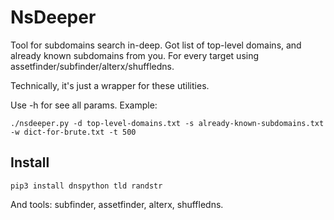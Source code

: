 # NsDeeper

Tool for subdomains search in-deep. Got list of top-level domains, and already known 
subdomains from you. For every target using assetfinder/subfinder/alterx/shuffledns.

Technically, it's just a wrapper for these utilities.

Use -h for see all params. Example:
```
./nsdeeper.py -d top-level-domains.txt -s already-known-subdomains.txt -w dict-for-brute.txt -t 500 
```

## Install
```
pip3 install dnspython tld randstr
```

And tools: subfinder, assetfinder, alterx, shuffledns.